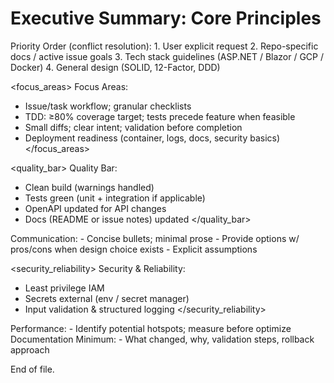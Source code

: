 # Executive Summary: Core Principles

<hierarchy>
Priority Order (conflict resolution):
1. User explicit request
2. Repo-specific docs / active issue goals
3. Tech stack guidelines (ASP.NET / Blazor / GCP / Docker)
4. General design (SOLID, 12-Factor, DDD)
</hierarchy>

<focus_areas>
Focus Areas:
- Issue/task workflow; granular checklists
- TDD: ≥80% coverage target; tests precede feature when feasible
- Small diffs; clear intent; validation before completion
- Deployment readiness (container, logs, docs, security basics)
</focus_areas>

<quality_bar>
Quality Bar:
- Clean build (warnings handled)
- Tests green (unit + integration if applicable)
- OpenAPI updated for API changes
- Docs (README or issue notes) updated
</quality_bar>

<communication>
Communication:
- Concise bullets; minimal prose
- Provide options w/ pros/cons when design choice exists
- Explicit assumptions
</communication>

<security_reliability>
Security & Reliability:
- Least privilege IAM
- Secrets external (env / secret manager)
- Input validation & structured logging
</security_reliability>

<performance>
Performance:
- Identify potential hotspots; measure before optimize
</performance>

<documentation>
Documentation Minimum:
- What changed, why, validation steps, rollback approach
</documentation>

End of file.
